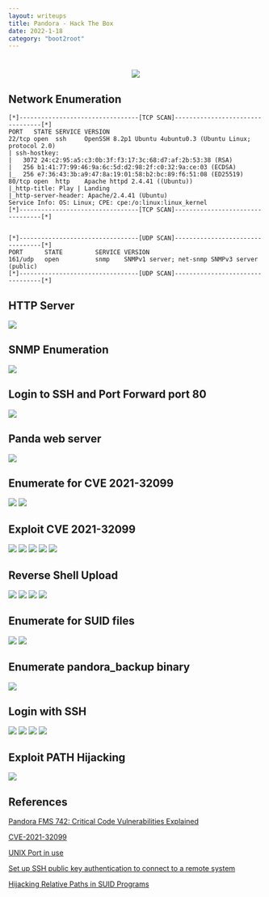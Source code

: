 ```yaml
---
layout: writeups
title: Pandora - Hack The Box
date: 2022-1-18
category: "boot2root"
---
```


<h1 align="center">
<img src="/assets/images/htb-writeup-pandora/banner.PNG">
</h1>



## Network Enumeration

```
[*]---------------------------------[TCP SCAN]---------------------------------[*]
PORT   STATE SERVICE VERSION
22/tcp open  ssh     OpenSSH 8.2p1 Ubuntu 4ubuntu0.3 (Ubuntu Linux; protocol 2.0)
| ssh-hostkey: 
|   3072 24:c2:95:a5:c3:0b:3f:f3:17:3c:68:d7:af:2b:53:38 (RSA)
|   256 b1:41:77:99:46:9a:6c:5d:d2:98:2f:c0:32:9a:ce:03 (ECDSA)
|_  256 e7:36:43:3b:a9:47:8a:19:01:58:b2:bc:89:f6:51:08 (ED25519)
80/tcp open  http    Apache httpd 2.4.41 ((Ubuntu))
|_http-title: Play | Landing
|_http-server-header: Apache/2.4.41 (Ubuntu)
Service Info: OS: Linux; CPE: cpe:/o:linux:linux_kernel
[*]---------------------------------[TCP SCAN]---------------------------------[*]


[*]---------------------------------[UDP SCAN]---------------------------------[*]
PORT      STATE         SERVICE VERSION                                                                                                    
161/udp   open          snmp    SNMPv1 server; net-snmp SNMPv3 server (public) 
[*]---------------------------------[UDP SCAN]---------------------------------[*]
```


## HTTP Server 

<img src="/assets/images/htb-writeup-pandora/html_server.PNG">

## SNMP Enumeration

<img src="/assets/images/htb-writeup-pandora/snmp_enum_creds.PNG">

## Login to SSH and Port Forward port 80

<img src="/assets/images/htb-writeup-pandora/port_forward_http.PNG">

## Panda web server

<img src="/assets/images/htb-writeup-pandora/panda_web_server.PNG">

## Enumerate for CVE 2021-32099

<img src="/assets/images/htb-writeup-pandora/cve_2021_32099.PNG">

<img src="/assets/images/htb-writeup-pandora/cve_explain.PNG">

## Exploit CVE 2021-32099

<img src="/assets/images/htb-writeup-pandora/sql_injection_path.PNG">

<img src="/assets/images/htb-writeup-pandora/sql_map_exploit.PNG">

<img src="/assets/images/htb-writeup-pandora/admin_cookie.PNG">

<img src="/assets/images/htb-writeup-pandora/change_cookie.PNG">

<img src="/assets/images/htb-writeup-pandora/success_login.PNG">

## Reverse Shell Upload

<img src="/assets/images/htb-writeup-pandora/upload1.PNG">

<img src="/assets/images/htb-writeup-pandora/upload2.PNG">

<img src="/assets/images/htb-writeup-pandora/execute_shell.PNG">

<img src="/assets/images/htb-writeup-pandora/matt_user_reverse.PNG">


## Enumerate for SUID files

<img src="/assets/images/htb-writeup-pandora/search_for_suid.PNG">

<img src="/assets/images/htb-writeup-pandora/suid_file.PNG">

##  Enumerate pandora_backup binary

<img src="/assets/images/htb-writeup-pandora/tar_hijhacking.PNG">

## Login with SSH

<img src="/assets/images/htb-writeup-pandora/generate_ssh_keys.PNG">

<img src="/assets/images/htb-writeup-pandora/ssh_perm.PNG">

<img src="/assets/images/htb-writeup-pandora/http_server.PNG">

<img src="/assets/images/htb-writeup-pandora/login_ssh.PNG">

## Exploit PATH Hijacking 

<img src="/assets/images/htb-writeup-pandora/root_path_hijacking.PNG">

## References 
[Pandora FMS 742: Critical Code Vulnerabilities Explained](https://blog.sonarsource.com/pandora-fms-742-critical-code-vulnerabilities-explained)<br> 

[CVE-2021-32099](https://cve.ics-csirt.io/cve/CVE-2021-32099)<br>

[UNIX Port in use](https://www.cyberciti.biz/faq/unix-linux-check-if-port-is-in-use-command/)<br>

[Set up SSH public key authentication to connect to a remote system](https://kb.iu.edu/d/aews)<br>

[Hijacking Relative Paths in SUID Programs](https://medium.com/r3d-buck3t/hijacking-relative-paths-in-suid-programs-fed804694e6e)
